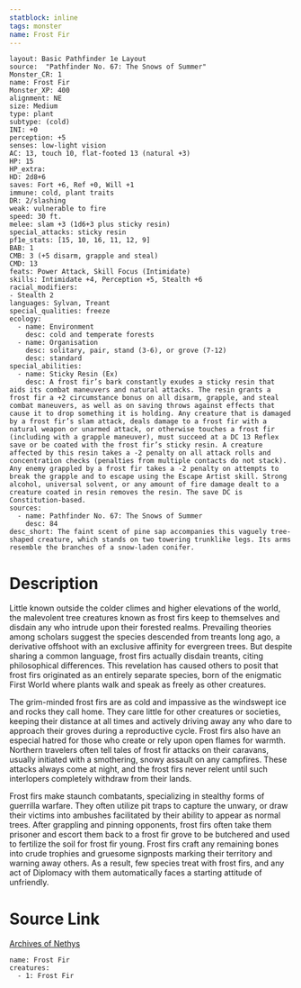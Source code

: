 ```yaml
---
statblock: inline
tags: monster
name: Frost Fir
---
```

```statblock
layout: Basic Pathfinder 1e Layout
source:  "Pathfinder No. 67: The Snows of Summer"
Monster_CR: 1
name: Frost Fir
Monster_XP: 400
alignment: NE
size: Medium
type: plant
subtype: (cold)
INI: +0
perception: +5
senses: low-light vision
AC: 13, touch 10, flat-footed 13 (natural +3)
HP: 15
HP_extra: 
HD: 2d8+6
saves: Fort +6, Ref +0, Will +1
immune: cold, plant traits
DR: 2/slashing
weak: vulnerable to fire
speed: 30 ft.
melee: slam +3 (1d6+3 plus sticky resin)
special_attacks: sticky resin
pf1e_stats: [15, 10, 16, 11, 12, 9]
BAB: 1
CMB: 3 (+5 disarm, grapple and steal)
CMD: 13
feats: Power Attack, Skill Focus (Intimidate)
skills: Intimidate +4, Perception +5, Stealth +6
racial_modifiers:
- Stealth 2
languages: Sylvan, Treant
special_qualities: freeze
ecology:
  - name: Environment
    desc: cold and temperate forests
  - name: Organisation
    desc: solitary, pair, stand (3-6), or grove (7-12)
    desc: standard
special_abilities:
  - name: Sticky Resin (Ex)
    desc: A frost fir’s bark constantly exudes a sticky resin that aids its combat maneuvers and natural attacks. The resin grants a frost fir a +2 circumstance bonus on all disarm, grapple, and steal combat maneuvers, as well as on saving throws against effects that cause it to drop something it is holding. Any creature that is damaged by a frost fir’s slam attack, deals damage to a frost fir with a natural weapon or unarmed attack, or otherwise touches a frost fir (including with a grapple maneuver), must succeed at a DC 13 Reflex save or be coated with the frost fir’s sticky resin. A creature affected by this resin takes a -2 penalty on all attack rolls and concentration checks (penalties from multiple contacts do not stack). Any enemy grappled by a frost fir takes a -2 penalty on attempts to break the grapple and to escape using the Escape Artist skill. Strong alcohol, universal solvent, or any amount of fire damage dealt to a creature coated in resin removes the resin. The save DC is Constitution-based.
sources:
  - name: Pathfinder No. 67: The Snows of Summer
    desc: 84
desc_short: The faint scent of pine sap accompanies this vaguely tree-shaped creature, which stands on two towering trunklike legs. Its arms resemble the branches of a snow-laden conifer.
```
# Description
Little known outside the colder climes and higher elevations of the world, the malevolent tree creatures known as frost firs keep to themselves and disdain any who intrude upon their forested realms. Prevailing theories among scholars suggest the species descended from treants long ago, a derivative offshoot with an exclusive affinity for evergreen trees. But despite sharing a common language, frost firs actually disdain treants, citing philosophical differences. This revelation has caused others to posit that frost firs originated as an entirely separate species, born of the enigmatic First World where plants walk and speak as freely as other creatures.

The grim-minded frost firs are as cold and impassive as the windswept ice and rocks they call home. They care little for other creatures or societies, keeping their distance at all times and actively driving away any who dare to approach their groves during a reproductive cycle. Frost firs also have an especial hatred for those who create or rely upon open flames for warmth. Northern travelers often tell tales of frost fir attacks on their caravans, usually initiated with a smothering, snowy assault on any campfires. These attacks always come at night, and the frost firs never relent until such interlopers completely withdraw from their lands.

Frost firs make staunch combatants, specializing in stealthy forms of guerrilla warfare. They often utilize pit traps to capture the unwary, or draw their victims into ambushes facilitated by their ability to appear as normal trees. After grappling and pinning opponents, frost firs often take them prisoner and escort them back to a frost fir grove to be butchered and used to fertilize the soil for frost fir young. Frost firs craft any remaining bones into crude trophies and gruesome signposts marking their territory and warning away others. As a result, few species treat with frost firs, and any act of Diplomacy with them automatically faces a starting attitude of unfriendly.
# Source Link
[Archives of Nethys](https://aonprd.com/MonsterDisplay.aspx?ItemName=Frost%20Fir)
```encounter-table
name: Frost Fir
creatures:
  - 1: Frost Fir
```
